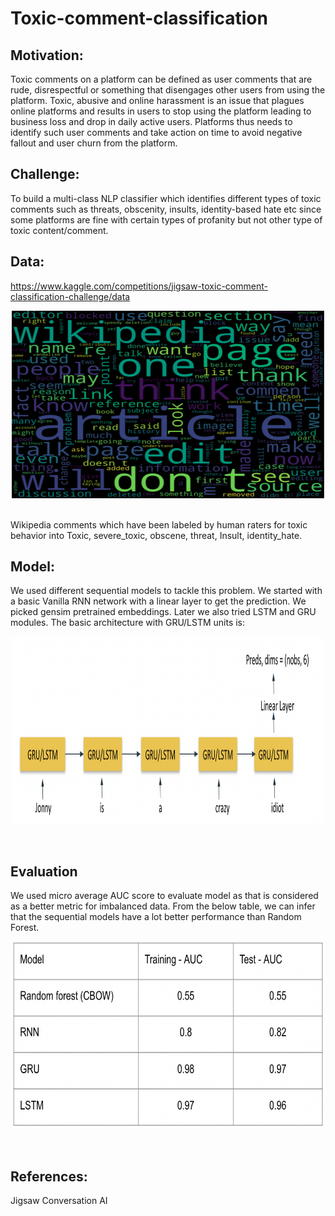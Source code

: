 # Toxic-comment-classification

## Motivation: 
Toxic comments on a platform can be defined as user comments that are rude, disrespectful or something that disengages other users from using the platform. Toxic, abusive and  online harassment is an issue that plagues online platforms and results in users to stop using the platform leading to business loss and drop in daily active users. 
Platforms thus needs to identify such user comments and take action on time to avoid negative fallout and user churn from the platform.
## Challenge:
To build a multi-class NLP classifier which identifies different types of toxic comments such as threats, obscenity, insults, identity-based hate etc since some platforms are fine with certain types of profanity but not other type of toxic content/comment. 
## Data: 
https://www.kaggle.com/competitions/jigsaw-toxic-comment-classification-challenge/data

<p align="center" float="left"><img src="images/word_cloud.png" height="300" width="500"></p></br>
Wikipedia comments which have been labeled by human raters for toxic behavior into Toxic, severe_toxic, obscene, threat, Insult, identity_hate.</br>

## Model:
We used different sequential models to tackle this problem. We started with a basic Vanilla RNN network with a linear layer to get the prediction. We picked gensim pretrained embeddings. Later we also tried LSTM and GRU modules. 
The basic architecture with GRU/LSTM units is:
<p align="center" float="left"><img src="images/model_arc.png" height="300" width="500"></p></br>

## Evaluation

We used micro average AUC score to evaluate model as that is considered as a better metric for imbalanced data. From the below table, we can infer that the sequential models have a lot better performance than Random Forest.

<p align="center" float="left"><img src="images/Screen Shot 2022-06-30 at 12.09.45 PM.png" height="300" width="500"></p></br>


## References: 
Jigsaw
Conversation AI

